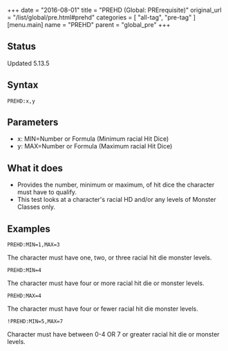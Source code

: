 +++
date = "2016-08-01"
title = "PREHD (Global: PRErequisite)"
original_url = "/list/global/pre.html#prehd"
categories = [ "all-tag", "pre-tag" ]
[menu.main]
    name = "PREHD"
    parent = "global_pre"
+++

## Status

Updated 5.13.5

## Syntax

`PREHD:x,y`

## Parameters

-   x: MIN=Number or Formula (Minimum racial Hit Dice)
-   y: MAX=Number or Formula (Maximum racial Hit Dice)



What it does
------------

-   Provides the number, minimum or maximum, of hit dice the character
    must have to qualify.
-   This test looks at a character's racial HD and/or any levels of
    Monster Classes only.

Examples
--------

`PREHD:MIN=1,MAX=3`

The character must have one, two, or three racial hit die monster
levels.

`PREHD:MIN=4`

The character must have four or more racial hit die or monster levels.

`PREHD:MAX=4`

The character must have four or fewer racial hit die monster levels.

`!PREHD:MIN=5,MAX=7`

Character must have between 0-4 OR 7 or greater racial hit die or
monster levels.

